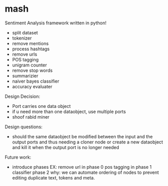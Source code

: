 # mash
Sentiment Analysis framework written in python!

- split dataset
- tokenizer
- remove mentions
- process hashtags
- remove urls
- POS tagging
- unigram counter
- remove stop words
- summarizier
- naiver bayes classifier
- accuracy evaluater

Design Decision:
- Port carries one data object
- if u need more than one dataobject, use multiple ports
- shoof rabid miner 

Design questions:
- should the same dataobject be modified between the input and the output ports
  and thus needing a cloner node
  or
  create a new dataobject and kill it when the output port is no longer needed

Future work:
- introduce phases
EX:
remove url in phase 0
pos tagging in phase 1
classifier phase 2
why: we can automate ordering of nodes to prevent editing duplicate text, tokens
and meta.


